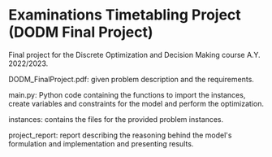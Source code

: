 # Examinations Timetabling Project (DODM Final Project)

Final project for the Discrete Optimization and Decision Making course A.Y. 2022/2023.

DODM_FinalProject.pdf: given problem description and the requirements.

main.py: Python code containing the functions to import the instances, create variables and constraints for the model and perform the optimization.

instances: contains the files for the provided problem instances.

project_report: report describing the reasoning behind the model's formulation and implementation and presenting results.
